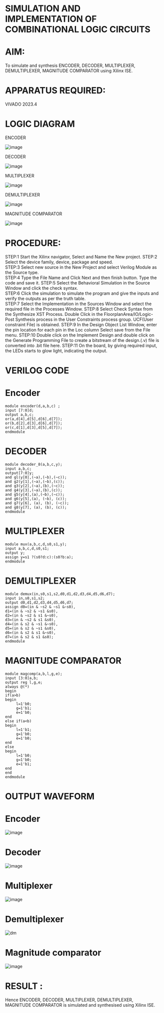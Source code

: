 # SIMULATION AND IMPLEMENTATION OF  COMBINATIONAL LOGIC CIRCUITS

# AIM: 
 To simulate and synthesis ENCODER, DECODER, MULTIPLEXER, DEMULTIPLEXER, MAGNITUDE COMPARATOR using Xilinx ISE.

# APPARATUS REQUIRED:
  VIVADO 2023.4
# LOGIC DIAGRAM

ENCODER

![image](https://github.com/navaneethans/VLSI-LAB-EXP-2/assets/6987778/3cd1f95e-7531-4cad-9154-fdd397ac439e)


DECODER

![image](https://github.com/navaneethans/VLSI-LAB-EXP-2/assets/6987778/45a5e6cf-bbe0-4fd5-ac84-e5ad4477483b)


MULTIPLEXER

![image](https://github.com/navaneethans/VLSI-LAB-EXP-2/assets/6987778/427f75b2-8e67-44b9-ac45-a66651787436)


DEMULTIPLEXER

![image](https://github.com/navaneethans/VLSI-LAB-EXP-2/assets/6987778/1c45a7fc-08ac-4f76-87f2-c084e7150557)


MAGNITUDE COMPARATOR

![image](https://github.com/navaneethans/VLSI-LAB-EXP-2/assets/6987778/b2fe7a05-6bf7-4dcb-8f5d-28abbf7ea8c2)


  
# PROCEDURE:
STEP:1  Start  the Xilinx navigator, Select and Name the New project.
STEP:2  Select the device family, device, package and speed.       
STEP:3  Select new source in the New Project and select Verilog Module as the Source type.                       
STEP:4  Type the File Name and Click Next and then finish button. Type the code and save it.
STEP:5  Select the Behavioral Simulation in the Source Window and click the check syntax.                       
STEP:6  Click the simulation to simulate the program and  give the inputs and verify the outputs as per the truth table.               
STEP:7  Select the Implementation in the Sources Window and select the required file in the Processes Window.
STEP:8  Select Check Syntax from the Synthesize  XST Process. Double Click in the  FloorplanArea/IO/Logic-Post Synthesis process in the User Constraints process group. UCF(User constraint File) is obtained. 
STEP:9  In the Design Object List Window, enter the pin location for each pin in the Loc column Select save from the File menu.
STEP:10 Double click on the Implement Design and double click on the Generate Programming File to create a bitstream of the design.(.v) file is converted into .bit file here.
STEP:11  On the board, by giving required input, the LEDs starts to glow light, indicating the output.

# VERILOG CODE
# Encoder
```
module encoder(d,a,b,c) ;
input [7:0]d;
output a,b,c;
or(a,d[4],d[5],d[6],d[7]);
or(b,d[2],d[3],d[6],d[7]);
or(c,d[1],d[3],d[5],d[7]);
endmodule
```
 # DECODER
 ```
module decoder_8(a,b,c,y);
input a,b,c; 
output[7:0]y; 
and gl(y[0],(~a),(~b),(~c)); 
and g2(y[1],(~a),(~b),(c)); 
and g3(y[2],(~a),(b),(~c));
and g4(y[3],(~a),(b),(c));
and g5(y[4],(a),(~b),(~c));
and g6(y[5],(a), (~b), (c));
and g7(y[6], (a), (b), (~c)); 
and g8(y[7], (a), (b), (c));
endmodule
```
# MULTIPLEXER
```
module mux(a,b,c,d,s0,s1,y);
input a,b,c,d,s0,s1;
output y;
assign y=s1 ?(s0?d:c):(s0?b:a);
endmodule
```
# DEMULTIPLEXER
```
module demux(in,s0,s1,s2,d0,d1,d2,d3,d4,d5,d6,d7);
input in,s0,s1,s2;
output d0,d1,d2,d3,d4,d5,d6,d7;
assign d0=(in & ~s2 & ~s1 &~s0),
d1=(in & ~s2 & ~s1 &s0),
d2=(in & ~s2 & s1 &~s0),
d3=(in & ~s2 & s1 &s0),
d4=(in & s2 & ~s1 &~s0),
d5=(in & s2 & ~s1 &s0),
d6=(in & s2 & s1 &~s0),
d7=(in & s2 & s1 &s0);
endmodule
```
# MAGNITUDE COMPARATOR
```
module magcomp(a,b,l,g,e);
input [3:0]a,b;
output reg l,g,e;
always @(*)
begin
if(a>b)
begin
     l=1'b0;
     g=1'b1;
     e=1'b0;
end
else if(a<b)
begin
     l=1'b1;
     g=1'b0;
     e=1'b0;
end
else
begin
     l=1'b0;
     g=1'b0;
     e=1'b1;
end
end
endmodule
```
# OUTPUT WAVEFORM
 # Encoder
 ![image](https://github.com/Gokul5310/VLSI-LAB-EXP-2/assets/116006381/30d26ed7-f390-4cea-9616-777ef367a412)
 # Decoder
 ![image](https://github.com/Gokul5310/VLSI-LAB-EXP-2/assets/116006381/05f396cc-9c4d-435d-9421-d4b1d0b4dafe)
 # Multiplexer 
 ![image](https://github.com/Gokul5310/VLSI-LAB-EXP-2/assets/116006381/9d8f6ffe-1bb3-4d4f-bc7b-1fe6f27cd35b)
 # Demultiplexer 
 ![dm](https://github.com/Gokul5310/VLSI-LAB-EXP-2/assets/116006381/eff58cc4-a541-46b5-a564-3bf1d3fd9d58)
 # Magnitude comparator 
 ![image](https://github.com/Gokul5310/VLSI-LAB-EXP-2/assets/116006381/99997ab3-6359-4fc0-974b-03de16a1de0a)


# RESULT :
 Hence ENCODER, DECODER, MULTIPLEXER, DEMULTIPLEXER, MAGNITUDE COMPARATOR is simulated and synthesised using Xilinx ISE.



